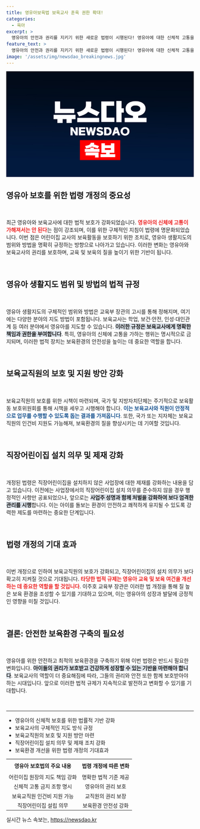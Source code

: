 ```yaml
---
title: 영유아보육법 보육교사 훈육 권한 확대!
categories:
  - 육아
excerpt: >
  영유아의 안전과 권리를 지키기 위한 새로운 법령이 시행된다! 영유아에 대한 신체적 고통을 금지하고, 보육교사들의 활동을 보호하는 조항이 신설되면서, 보육 환경이 한층 안전해진다. 클릭하여 자세한 내용을 확인하세요!
feature_text: >
  영유아의 안전과 권리를 지키기 위한 새로운 법령이 시행된다! 영유아에 대한 신체적 고통을 금지하고, 보육교사들의 활동을 보호하는 조항이 신설되면서, 보육 환경이 한층 안전해진다. 클릭하여 자세한 내용을 확인하세요!
image: '/assets/img/newsdao_breakingnews.jpg'
---
```


<p><img src="/assets/img/newsdao_breakingnews.jpg" alt="implanttips 속보" /></p>

<h2 data-ke-size="size26">영유아 보호를 위한 법령 개정의 중요성</h2>

<p data-ke-size="size16">&nbsp;</p>

<p>최근 영유아와 보육교사에 대한 법적 보호가 강화되었습니다. <b><span style="color: #ee2323;">영유아의 신체에 고통이 가해져서는 안 된다</span></b>는 점이 강조되며, 이를 위한 구체적인 지침이 법령에 명문화되었습니다. 이번 점은 어린이집 교사의 보육활동을 보호하기 위한 조치로, 영유아 생활지도의 범위와 방법을 명확히 규정하는 방향으로 나아가고 있습니다. 이러한 변화는 영유아와 보육교사의 권리를 보호하며, 교육 및 보육의 질을 높이기 위한 기반이 됩니다.</p>

<p data-ke-size="size16">&nbsp;</p>

<h2 data-ke-size="size26">영유아 생활지도 범위 및 방법의 법적 규정</h2>

<p data-ke-size="size16">&nbsp;</p>

<p>영유아 생활지도의 구체적인 범위와 방법은 교육부 장관의 고시를 통해 정해지며, 여기에는 다양한 분야의 지도 방법이 포함됩니다. 보육교사는 학업, 보건·안전, 인성·대인관계 등 여러 분야에서 영유아를 지도할 수 있습니다. <b><span style="background-color: #21538527;">이러한 규정은 보육교사에게 명확한 책임과 권한을 부여합니다</span></b>. 특히, 영유아의 신체에 고통을 가하는 행위는 명시적으로 금지되며, 이러한 법적 장치는 보육환경의 안전성을 높이는 데 중요한 역할을 합니다.</p>

<p data-ke-size="size16">&nbsp;</p>

<h2 data-ke-size="size26">보육교직원의 보호 및 지원 방안 강화</h2>

<p data-ke-size="size16">&nbsp;</p>

<p>보육교직원의 보호를 위한 시책이 마련되며, 국가 및 지방자치단체는 주기적으로 보육활동 보호위원회를 통해 시책을 세우고 시행해야 합니다. <b><span style="color: #1a5490;">이는 보육교사와 직원이 안정적으로 업무를 수행할 수 있도록 돕는 결과를 가져옵니다</span></b>. 또한, 국가 또는 지자체는 보육교직원의 인건비 지원도 가능해져, 보육환경의 질을 향상시키는 데 기여할 것입니다.</p>

<p data-ke-size="size16">&nbsp;</p>

<h2 data-ke-size="size26">직장어린이집 설치 의무 및 제재 강화</h2>

<p data-ke-size="size16">&nbsp;</p>

<p>개정된 법령은 직장어린이집을 설치하지 않은 사업장에 대한 제재를 강화하는 내용을 담고 있습니다. 이전에는 사업장에서의 직장어린이집 설치 의무를 준수하지 않을 경우 행정적인 사항만 공표되었으나, 앞으로는 <b><span style="background-color: #21538527;">사업주 성명과 함께 처벌을 강화하여 보다 엄격한 관리를 시행</span></b>합니다. 이는 아이를 돌보는 환경이 안전하고 쾌적하게 유지될 수 있도록 강력한 제도를 마련하는 중요한 단계입니다.</p>

<p data-ke-size="size16">&nbsp;</p>

<h2 data-ke-size="size26">법령 개정의 기대 효과</h2>

<p data-ke-size="size16">&nbsp;</p>

<p>이번 개정으로 인하여 보육교직원의 보호가 강화되고, 직장어린이집의 설치 의무가 보다 확고히 지켜질 것으로 기대됩니다. <b><span style="color: #ee2323;">타당한 법적 규제는 영유아 교육 및 보육 여건을 개선하는 데 중요한 역할을 할 것입니다</span></b>. 이주호 교육부 장관은 이러한 법 개정을 통해 질 높은 보육 환경을 조성할 수 있기를 기대하고 있으며, 이는 영유아의 성장과 발달에 긍정적인 영향을 미칠 것입니다.</p>

<p data-ke-size="size16">&nbsp;</p>

<h2 data-ke-size="size26">결론: 안전한 보육환경 구축의 필요성</h2>

<p data-ke-size="size16">&nbsp;</p>

<p>영유아를 위한 안전하고 최적의 보육환경을 구축하기 위해 이번 법령은 반드시 필요한 변화입니다. <b><span style="background-color: #21538527;">아이들의 권리가 보호받고 건강하게 성장할 수 있는 기반을 마련해야 합니다</span></b>. 보육교사의 역할이 더 중요해짐에 따라, 그들의 권리와 안전 또한 함께 보호받아야 하는 시대입니다. 앞으로 이러한 법적 규제가 지속적으로 발전하고 변화할 수 있기를 기대합니다.</p>

<p data-ke-size="size16">&nbsp;</p>

<hr />

<ul>
  <li>영유아의 신체적 보호를 위한 법률적 기반 강화</li>
  <li>보육교사의 구체적인 지도 방식 규정</li>
  <li>보육교직원의 보호 및 지원 방안 마련</li>
  <li>직장어린이집 설치 의무 및 제재 조치 강화</li>
  <li>보육환경 개선을 위한 법령 개정의 기대효과</li>
</ul>

<table style="width: 100%; border-collapse: collapse;">
  <tr>
    <td style="text-align: center; height: 30px;"><b>영유아 보호법의 주요 내용</b></td>
    <td style="text-align: center; height: 30px;"><b>법령 개정에 따른 변화</b></td>
  </tr>
  <tr>
    <td style="text-align: center; height: 17px;">어린이집 원장의 지도 책임 강화</td>
    <td style="text-align: center; height: 17px;">명확한 법적 기준 제공</td>
  </tr>
  <tr>
    <td style="text-align: center; height: 17px;">신체적 고통 금지 조항 명시</td>
    <td style="text-align: center; height: 17px;">영유아의 권리 보호</td>
  </tr>
  <tr>
    <td style="text-align: center; height: 17px;">보육교직원 인건비 지원 가능</td>
    <td style="text-align: center; height: 17px;">교직원의 권리 보장</td>
  </tr>
  <tr>
    <td style="text-align: center; height: 17px;">직장어린이집 설립 의무</td>
    <td style="text-align: center; height: 17px;">보육환경 안전성 강화</td>
  </tr>
</table>
실시간 뉴스 속보는, <a href="https://newsdao.kr" rel="dofollow">https://newsdao.kr</a>


